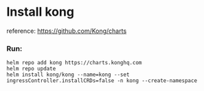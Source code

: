 # Install kong
reference: https://github.com/Kong/charts

### Run:
```commandline
helm repo add kong https://charts.konghq.com
helm repo update
helm install kong/kong --name=kong --set ingressController.installCRDs=false -n kong --create-namespace
```
